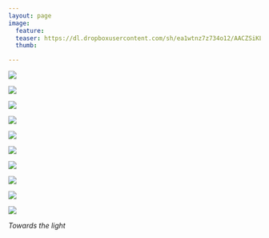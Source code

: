 ```yaml
---
layout: page
image:
  feature:
  teaser: https://dl.dropboxusercontent.com/sh/ea1wtnz7z734o12/AACZSiKLgCfd83VEv6IK6Yzya/luontokuvat/kev%C3%A4t/4/DS52220-245px.jpg
  thumb:

---
```


[![](https://dl.dropboxusercontent.com/sh/ea1wtnz7z734o12/AACU1d7MTtxEFo3xg9IWedBPa/luontokuvat/kev%C3%A4t/4/DS52565-800px.jpg)](https://dl.dropboxusercontent.com/sh/ea1wtnz7z734o12/AAC8JDLONg4Sv5m0ZwhL1Zkga/luontokuvat/kev%C3%A4t/4/DS52565.jpg)

[![](https://dl.dropboxusercontent.com/sh/ea1wtnz7z734o12/AACnjoG7NBuN0uGFA4IKDGgFa/luontokuvat/kev%C3%A4t/4/DS52567-800px.jpg)](https://dl.dropboxusercontent.com/sh/ea1wtnz7z734o12/AAD-4rXmrU4VWY8M0zFgK-Hua/luontokuvat/kev%C3%A4t/4/DS52567.jpg)

[![](https://dl.dropboxusercontent.com/sh/ea1wtnz7z734o12/AAAiQbiloxrhkk_M3YhChOZOa/luontokuvat/kev%C3%A4t/4/DS52188-800px.jpg)](https://dl.dropboxusercontent.com/sh/ea1wtnz7z734o12/AACeGMzcxvhbQaVTISDXXRxqa/luontokuvat/kev%C3%A4t/4/DS52188.jpg)

[![](https://dl.dropboxusercontent.com/sh/ea1wtnz7z734o12/AACn66pAdWTvekwjPDy0kX4ea/luontokuvat/kev%C3%A4t/4/DS52192-800px.jpg)](https://dl.dropboxusercontent.com/sh/ea1wtnz7z734o12/AAAOaVpqAPlJlcDNcz50WcPTa/luontokuvat/kev%C3%A4t/4/DS52192.jpg)

[![](https://dl.dropboxusercontent.com/sh/ea1wtnz7z734o12/AABTfA9o_cWEMCia2FwjfGnRa/luontokuvat/kev%C3%A4t/4/DS52215-800px.jpg)](https://dl.dropboxusercontent.com/sh/ea1wtnz7z734o12/AABHBBFmA9PFDhvUg2wrf8rGa/luontokuvat/kev%C3%A4t/4/DS52215.jpg)

[![](https://dl.dropboxusercontent.com/sh/ea1wtnz7z734o12/AAD-u5pkKwCAKFQoBabuKSKVa/luontokuvat/kev%C3%A4t/4/DS52220-800px.jpg)](https://dl.dropboxusercontent.com/sh/ea1wtnz7z734o12/AABADVzLo4k7o_FwgpFYV-N2a/luontokuvat/kev%C3%A4t/4/DS52220.jpg)

[![](https://dl.dropboxusercontent.com/sh/ea1wtnz7z734o12/AABWixRJbmV7CEr2XTFRZt1la/luontokuvat/kev%C3%A4t/4/DS52249-800px.jpg)](https://dl.dropboxusercontent.com/sh/ea1wtnz7z734o12/AAAeCaYHohhaJ3QTQIQWb1Sva/luontokuvat/kev%C3%A4t/4/DS52249.jpg)

[![](https://dl.dropboxusercontent.com/sh/ea1wtnz7z734o12/AACdg7bsfqQOujjwffXs0_yda/luontokuvat/kev%C3%A4t/4/DS52254-800px.jpg)](https://dl.dropboxusercontent.com/sh/ea1wtnz7z734o12/AACIBrcYY5HKTDeuo8QGz3mda/luontokuvat/kev%C3%A4t/4/DS52254.jpg)

[![](https://dl.dropboxusercontent.com/sh/ea1wtnz7z734o12/AABe5dL_JOjCRMjTJ_dIJajTa/luontokuvat/kev%C3%A4t/4/DS52263-800px.jpg)](https://dl.dropboxusercontent.com/sh/ea1wtnz7z734o12/AACI0bTAYiKI8kUdcgTozm1Xa/luontokuvat/kev%C3%A4t/4/DS52263.jpg)

[![](https://dl.dropboxusercontent.com/sh/ea1wtnz7z734o12/AABJbDs6-EgdiSLjfQoJ6-bia/luontokuvat/kev%C3%A4t/4/DS52277-800px.jpg)](https://dl.dropboxusercontent.com/sh/ea1wtnz7z734o12/AAB0K_eKA1gISwJaIvXmQ9goa/luontokuvat/kev%C3%A4t/4/DS52277.jpg)

*Towards the light*